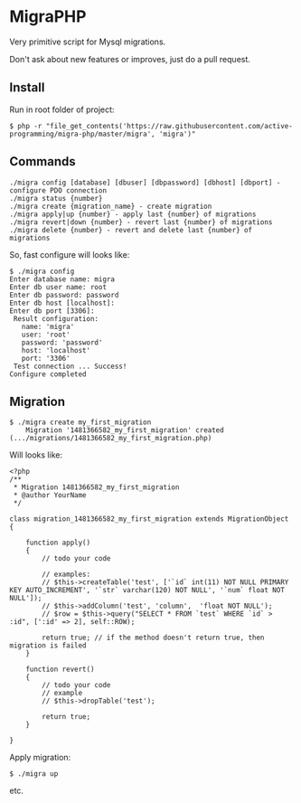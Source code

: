 MigraPHP
========

Very primitive script for Mysql migrations.

Don't ask about new features or improves, just do a pull request.

Install
-------

Run in root folder of project:

```
$ php -r "file_get_contents('https://raw.githubusercontent.com/active-programming/migra-php/master/migra', 'migra')"
```

Commands
--------

```
./migra config [database] [dbuser] [dbpassword] [dbhost] [dbport] - configure PDO connection
./migra status {number}
./migra create {migration_name} - create migration
./migra apply|up {number} - apply last {number} of migrations
./migra revert|down {number} - revert last {number} of migrations
./migra delete {number} - revert and delete last {number} of migrations
```

So, fast configure will looks like:

```
$ ./migra config
Enter database name: migra
Enter db user name: root
Enter db password: password
Enter db host [localhost]: 
Enter db port [3306]: 
 Result configuration:
   name: 'migra'
   user: 'root'
   password: 'password'
   host: 'localhost'
   port: '3306'
 Test connection ... Success!
Configure completed
```

Migration
---------

```
$ ./migra create my_first_migration
    Migration '1481366582_my_first_migration' created (.../migrations/1481366582_my_first_migration.php)
```

Will looks like:

```
<?php
/**
 * Migration 1481366582_my_first_migration
 * @author YourName
 */ 

class migration_1481366582_my_first_migration extends MigrationObject
{

    function apply()
    {
        // todo your code
        
        // examples:
        // $this->createTable('test', ['`id` int(11) NOT NULL PRIMARY KEY AUTO_INCREMENT', '`str` varchar(120) NOT NULL', '`num` float NOT NULL']);
        // $this->addColumn('test', 'column',  'float NOT NULL');
        // $row = $this->query("SELECT * FROM `test` WHERE `id` > :id", [':id' => 2], self::ROW);

        return true; // if the method doesn't return true, then migration is failed
    }

    function revert()
    {
        // todo your code
        // example
        // $this->dropTable('test');

        return true;
    }

}
```

Apply migration:

```
$ ./migra up
```

etc.
